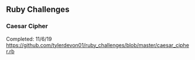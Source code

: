 ## Ruby Challenges

### Caesar Cipher
Completed: 11/6/19
https://github.com/tylerdevon01/ruby_challenges/blob/master/caesar_cipher.rb